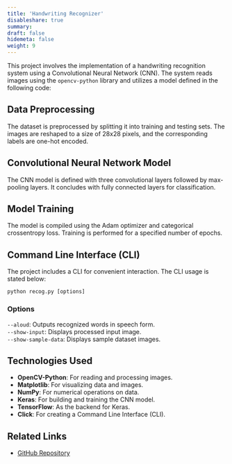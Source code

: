 ```yaml
---
title: 'Handwriting Recognizer'
disableshare: true
summary: 
draft: false
hidemeta: false
weight: 9
---
```


This project involves the implementation of a handwriting recognition system using a Convolutional Neural Network (CNN). The system reads images using the `opencv-python` library and utilizes a model defined in the following code:

## Data Preprocessing

The dataset is preprocessed by splitting it into training and testing sets. The images are reshaped to a size of 28x28 pixels, and the corresponding labels are one-hot encoded.

## Convolutional Neural Network Model

The CNN model is defined with three convolutional layers followed by max-pooling layers. It concludes with fully connected layers for classification.

## Model Training

The model is compiled using the Adam optimizer and categorical crossentropy loss. Training is performed for a specified number of epochs.

## Command Line Interface (CLI)

The project includes a CLI for convenient interaction. The CLI usage is stated below:

`python recog.py [options]`

### Options

`--aloud`: Outputs recognized words in speech form.  
`--show-input`: Displays processed input image.  
`--show-sample-data`: Displays sample dataset images.  

## Technologies Used

- **OpenCV-Python**: For reading and processing images.
- **Matplotlib**: For visualizing data and images.
- **NumPy**: For numerical operations on data.
- **Keras**: For building and training the CNN model.
- **TensorFlow**: As the backend for Keras.
- **Click**: For creating a Command Line Interface (CLI).

## Related Links

- [GitHub Repository](https://github.com/vishruthdevan/handwriting-recognizer/)

